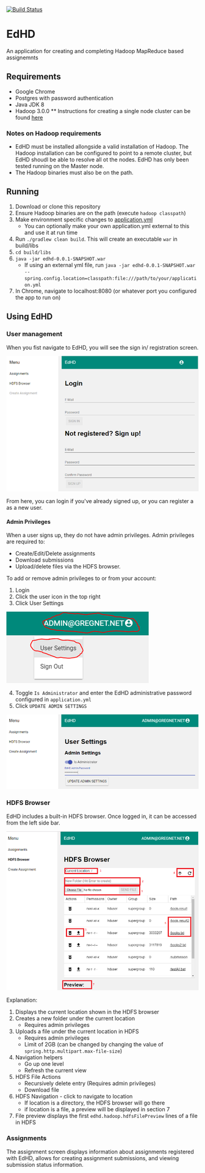 [![Build Status](https://travis-ci.org/meltzg/EdHD.svg?branch=master)](https://travis-ci.org/meltzg/EdHD)

# EdHD
An application for creating and completing Hadoop MapReduce based assignemnts

## Requirements
* Google Chrome
* Postgres with password authentication
* Java JDK 8
* Hadoop 3.0.0
** Instructions for creating a single node cluster can be found [here](https://hadoop.apache.org/docs/r3.0.0/hadoop-project-dist/hadoop-common/SingleCluster.html)

### Notes on Hadoop requirements
* EdHD must be installed allongside a valid installation of Hadoop.  The Hadoop installation can be configured to point to a remote cluster, but EdHD shoudl be able to resolve all ot the nodes.  EdHD has only been tested running on the Master node.
* The Hadoop binaries must also be on the path.

## Running

1) Download or clone this repository
2) Ensure Hadoop binaries are on the path (execute `hadoop classpath`)
3) Make environment specific changes to [application.yml](./src/main/resources/application.yml)
    * You can optionally make your own application.yml external to this and use it at run time
4) Run `./gradlew clean build`.  This will create an executable `war` in build/libs
5) `cd build/libs`
6) `java -jar edhd-0.0.1-SNAPSHOT.war`
    * If using an external yml file, run `java -jar edhd-0.0.1-SNAPSHOT.war --spring.config.location=classpath:file:///path/to/your/application.yml`
7) In Chrome, navigate to localhost:8080 (or whatever port you configured the app to run on)
    
## Using EdHD

### User management
When you fist navigate to EdHD, you will see the sign in/ registration screen.

![sign in or sign up](./img/login-screen.PNG)

From here, you can login if you've already signed up, or you can register a as a new user.

#### Admin Privileges
When a user signs up, they do not have admin privileges.  Admin privileges are required to:
* Create/Edit/Delete assignments
* Download submissions
* Upload/delete files via the HDFS browser.

To add or remove admin privileges to or from your account:
1) Login
2) Click the user icon in the top right
3) Click User Settings

![User Menu](./img/user-menu.PNG)

4) Toggle `Is Administrator` and enter the EdHD administrative password configured in `application.yml`
5) Click `UPDATE ADMIN SETTINGS`

![User Settings](./img/user-settings.PNG)

### HDFS Browser
EdHD includes a built-in HDFS browser.  Once logged in, it can be accessed from the left side bar.

![HDFS Browser Layout](./img/hdfs-browser.PNG)

Explanation:
1) Displays the current location shown in the HDFS browser
2) Creates a new folder under the current location 
    * Requires admin privileges
3) Uploads a file under the current location in HDFS
    * Requires admin privileges
    * Limit of 2GB (can be changed by changing the value of `spring.http.multipart.max-file-size`)
4) Navigation helpers
    * Go up one level
    * Refresh the current view
5) HDFS File Actions
    * Recursively delete entry (Requires admin privileges)
    * Download file 
6) HDFS Navigation - click to navigate to location
    * If location is a directory, the HDFS browser will go there
    * if location is a file, a preview will be displayed in section 7
7) File preview displays the first `edhd.hadoop.hdfsFilePreview` lines of a file in HDFS

### Assignments
The assignment screen displays information about assignments registered with EdHD, allows for creating assignment submissions, and viewing submission status information.
 